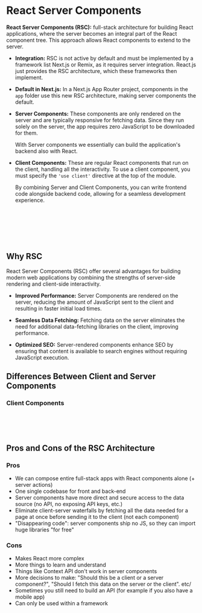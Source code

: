 # React Server Components

**React Server Components (RSC):** full-stack architecture for building React applications, where the server becomes an integral part of the React component tree. This approach allows React components to extend to the server.

- **Integration:** RSC is not active by default and must be implemented by a framework list Next.js or Remix, as it requires server integration. React.js just provides the RSC architecture, which these frameworks then implement.

- **Default in Next.js:** In a Next.js App Router project, components in the `app` folder use this new RSC architecture, making server components the default.

- **Server Components:** These components are only rendered on the server and are typically responsive for fetching data. Since they run solely on the server, the app requires zero JavaScript to be downloaded for them.

  With Server components we essentially can build the application's backend also with React.

- **Client Components:** These are regular React components that run on the client, handling all the interactivity. To use a client component, you must specify the `'use client'` directive at the top of the module.

  By combining Server and Client Components, you can write frontend code alongside backend code, allowing for a seamless development experience.

<br>
<br>
<br>
<br>
<br>

## Why RSC

React Server Components (RSC) offer several advantages for building modern web applications by combining the strengths of server-side rendering and client-side interactivity.

- **Improved Performance:** Server Components are rendered on the server, reducing the amount of JavaScript sent to the client and resulting in faster initial load times.

- **Seamless Data Fetching:** Fetching data on the server eliminates the need for additional data-fetching libraries on the client, improving performance.

- **Optimized SEO:** Server-rendered components enhance SEO by ensuring that content is available to search engines without requiring JavaScript execution.

## Differences Between Client and Server Components

### Client Components

<br>
<br>
<br>

## Pros and Cons of the RSC Architecture

### Pros

- We can compose entire full-stack apps with React components alone (+ server actions)
- One single codebase for front and back-end
- Server components have more direct and secure access to the data source (no API, no exposing API keys, etc.)
- Eliminate client-server waterfalls by fetching all the data needed for a page at once before sending it to the client (not each component)
- "Disappearing code": server components ship no JS, so they can import huge libraries "for free"

### Cons

- Makes React more complex
- More things to learn and understand
- Things like Context API don't work in server components
- More decisions to make: "Should this be a client or a server component?", "Should I fetch this data on the server or the client". etc/
- Sometimes you still need to build an API (for example if you also have a mobile app)
- Can only be used within a framework
